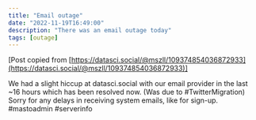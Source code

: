 ```yaml
---
title: "Email outage"
date: "2022-11-19T16:49:00"
description: "There was an email outage today"
tags: [outage]
---
```


[Post copied from [https://datasci.social/@mszll/109374854036872933](https://datasci.social/@mszll/109374854036872933)]

We had a slight hiccup at datasci.social with our email provider in the last ~16 hours which has been resolved now. (Was due to #TwitterMigration) Sorry for any delays in receiving system emails, like for sign-up. #mastoadmin #serverinfo